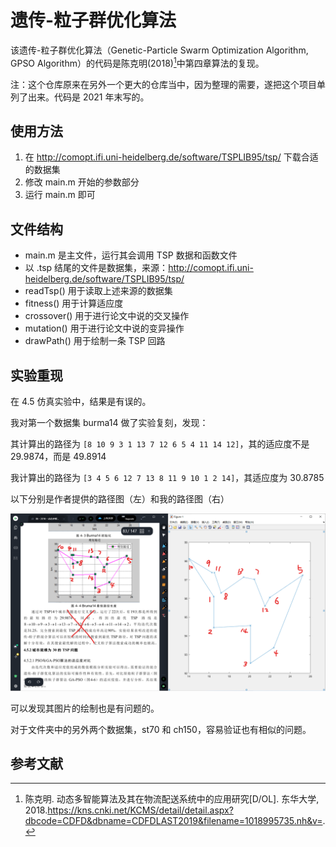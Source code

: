 # 遗传-粒子群优化算法

该遗传-粒子群优化算法（Genetic-Particle Swarm Optimization Algorithm, GPSO Algorithm）的代码是陈克明(2018)[^1]中第四章算法的复现。

注：这个仓库原来在另外一个更大的仓库当中，因为整理的需要，遂把这个项目单列了出来。代码是 2021 年末写的。

## 使用方法

1. 在 http://comopt.ifi.uni-heidelberg.de/software/TSPLIB95/tsp/ 下载合适的数据集
2. 修改 main.m 开始的参数部分
3. 运行 main.m 即可

## 文件结构

* main.m 是主文件，运行其会调用 TSP 数据和函数文件
* 以 .tsp 结尾的文件是数据集，来源：http://comopt.ifi.uni-heidelberg.de/software/TSPLIB95/tsp/
* readTsp() 用于读取上述来源的数据集
* fitness() 用于计算适应度
* crossover() 用于进行论文中说的交叉操作
* mutation() 用于进行论文中说的变异操作
* drawPath()  用于绘制一条 TSP 回路

## 实验重现

在 4.5 仿真实验中，结果是有误的。

我对第一个数据集 burma14 做了实验复刻，发现：

其计算出的路径为 `[8 10 9 3 1 13 7 12 6 5 4 11 14 12]`，其的适应度不是 29.9874，而是 49.8914

我计算出的路径为 `[3 4 5 6 12 7 13 8 11 9 10 1 2 14]`，其适应度为 30.8785

以下分别是作者提供的路径图（左）和我的路径图（右）

![burma14 路径图](./burma14%20路径图.png)

可以发现其图片的绘制也是有问题的。

对于文件夹中的另外两个数据集，st70 和 ch150，容易验证也有相似的问题。

## 参考文献

[^1]: 陈克明. 动态多智能算法及其在物流配送系统中的应用研究[D/OL]. 东华大学, 2018.https://kns.cnki.net/KCMS/detail/detail.aspx?dbcode=CDFD&dbname=CDFDLAST2019&filename=1018995735.nh&v=.